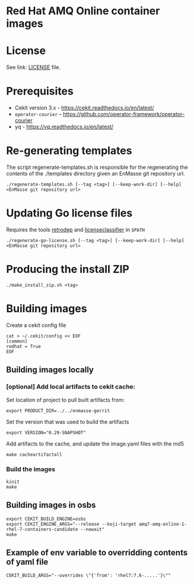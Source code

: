 # Red Hat AMQ Online container images

# License

See link: [LICENSE](LICENSE) file.

# Prerequisites

* Cekit version 3.x - https://cekit.readthedocs.io/en/latest/
* `operator-courier` – https://github.com/operator-framework/operator-courier
* yq - https://yq.readthedocs.io/en/latest/

# Re-generating templates

The script regenerate-templates.sh is responsible for the regenerating the contents of the ./templates directory given an
EnMasse git repository url.

    ./regenerate-templates.sh [--tag <tag>] [--keep-work-dir] [--help] <EnMasse git repository url> 

# Updating Go license files

Requires the tools [retrodep](https://github.com/release-engineering/retrodep) and
[licenseclassifier](https://github.com/google/licenseclassifier) in `$PATH`

    ./regenerate-go-license.sh [--tag <tag>] [--keep-work-dir] [--help] <EnMasse git repository url>

# Producing the install ZIP

    ./make_install_zip.sh <tag>

# Building images

Create a cekit config file

    cat > ~/.cekit/config << EOF
    [common]
    redhat = True
    EOF

## Building images locally

### [optional] Add local artifacts to cekit cache:

Set location of project to pull built artifacts from:

    export PRODUCT_DIR=../../enmasse-gerrit

Set the version that was used to build the artifacts

    export VERSION="0.29-SNAPSHOT"

Add artifacts to the cache, and update the image.yaml files with the md5

    make cacheartifactall

### Build the images

    kinit
    make

## Building images in osbs

    export CEKIT_BUILD_ENGINE=osbs
    export CEKIT_ENGINE_ARGS="--release --koji-target amq7-amq-online-1-rhel-7-containers-candidate --nowait"
    make

## Example of env variable to overridding contents of yaml file

    CEKIT_BUILD_ARGS="--overrides \"{'from': 'rhel7:7.6-.....'}\""

